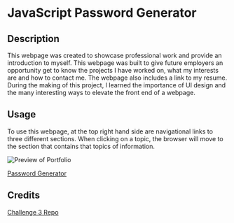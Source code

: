 # JavaScript Password Generator

## Description

This webpage was created to showcase professional work and provide an introduction to myself. This webpage was built to give future employers an opportunity get to know the projects I have worked on, what my interests are and how to contact me. The webpage also includes a link to my resume. During the making of this project, I learned the importance of UI design and the many interesting ways to elevate the front end of a webpage.


## Usage

To use this webpage, at the top right hand side are navigational links to three different sections. When clicking on a topic, the browser will move to the section that contains that topics of information. 

![Preview of Portfolio](./Assets/imgs/Screenshot%202023-04-11%20165647.png)

[Password Generator](https://k-pineda.github.io/JavaScript_Password_Generator/)

## Credits

[Challenge 3 Repo](https://github.com/k-pineda/JavaScript_Password_Generator.git)
